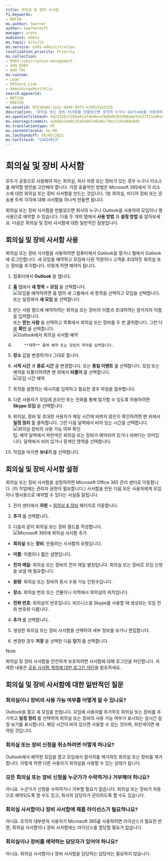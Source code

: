 ```yaml
---
title: 회의실 및 장비 사서함
f1.keywords:
- NOCSH
ms.author: twerner
author: twernermsft
manager: scotv
audience: Admin
ms.topic: article
ms.service: o365-administration
localization_priority: Priority
ms.collection:
- M365-subscription-management
- Adm_O365
- Adm_TOC
ms.custom:
- Lean
- MSStore_Link
- AdminSurgePortfolio
search.appverid:
- MET150
- MOE150
ms.assetid: 9f518a6d-1e2c-4d44-93f3-e19013a1552b
description: '회의실 또는 장비 사서함을 만들었으면 조직의 누구나 Outlook을 사용하여 모임이나 행사용으로 예약할 수 있습니다. '
ms.openlocfilehash: 44233261f266a6caf4b4bea78d0dbf83d98daefe537121e0ba37748e71900462
ms.sourcegitcommit: a1b66e1e80c25d14d67a9b46c79ec7245d88e045
ms.translationtype: HT
ms.contentlocale: ko-KR
ms.lasthandoff: 08/05/2021
ms.locfileid: "53824913"
---
```

# <a name="room-and-equipment-mailboxes"></a>회의실 및 장비 사서함

모두가 공동으로 사용해야 하는 회의실, 회사 차량 또는 장비가 있는 경우 누구나 리소스를 예약할 방안을 고안해야 합니다. 가장 효율적인 방법은 Microsoft 365에서 각 리소스에 대한 회의실 또는 장비 사서함을 만드는 것입니다. 1층 회의실, 미디어 장비 또는 운송용 트럭 각각에 대해 사서함을 하나씩 만들면 됩니다.
  
회의실 또는 장비 사서함을 만들었으면 회사의 누구나 Outlook을 사용하여 모임이나 행사용으로 예약할 수 있습니다. 다음 두 개의 탭에서 **사용 방법** 과 **설정 방법** 을 알아보세요. 다음은 회의실 및 장비 사서함에 대한 일반적인 질문입니다. 
  
## <a name="use-room-and-equipment-mailboxes"></a>회의실 및 장비 사서함 사용

회의실 또는 장비 사서함을 사용하려면 컴퓨터에서 Outlook을 열거나 웹에서 Outlook에 로그인합니다. 새 모임을 예약하고 모임에 다른 직원이나 고객을 초대하듯 회의실 또는 장비를 추가합니다. 이렇게 하면 예약이 됩니다.
  
1. 컴퓨터에서 **Outlook** 을 엽니다. 
    
2. **홈** 탭에서 **새 항목** \> **모임** 을 선택합니다.<br/>![모임을 예약하려면 홈 탭의 새 그룹에서 새 항목을 선택하고 모임을 선택합니다.](../../media/ffd575a8-1036-4d67-b839-73941fc60276.png)<br/>또는 일정에서 **새 모임** 을 선택합니다.
    
3. 받는 사람 필드에 예약하려는 회의실 또는 장비의 이름과 초대하려는 참석자의 이름을 입력합니다.<br/>또는 **받는 사람** 을 선택하고 목록에서 회의실 또는 장비를 두 번 클릭합니다. 그런 다음 **확인** 을 선택합니다.<br/>![Outlook에서 회의실 사서함 예약](../../media/4588c806-9fb9-46c9-b2d8-34caa943e28e.png)
  
4. 
            **제목** 줄에 예약 또는 모임의 목적을 입력합니다. 
    
5. **장소** 값을 변경하거나 그대로 둡니다. 
    
6. **시작 시간** 과 **종료 시간** 을 변경합니다. 또는 **종일 이벤트** 를 선택합니다. 모임 또는 예약을 되풀이하려면 맨 위에서 **되풀이** 를 선택합니다.<br/>![모임 시간 예약](../../media/4b72a0a6-4da2-449e-909e-85ea79f78e2c.png)
  
7. 목적을 설명하는 메시지를 입력하고 필요한 경우 파일을 첨부합니다.
    
8. 다른 사용자가 모임에 온라인 또는 전화를 통해 참가할 수 있도록 허용하려면 **Skype 모임** 을 선택합니다.
    
9. 회의실, 장비 및 초대한 사용자가 해당 시간에 바쁘지 않은지 확인하려면 맨 위에서 **일정 정리** 를 클릭합니다. 그런 다음 달력에서 비어 있는 시간을 선택합니다.<br/> ![회의실 장비의 사용 가능 여부 확인](../../media/eb0097c6-4263-4b63-bfca-f7c03ad99b4f.png)<br/>팁: 예약 달력에서 파란색은 회의실 또는 장비가 예약되어 있거나 바쁘다는 의미입니다. 달력에서 비어 있거나 흰색인 영역을 선택합니다. 
  
10. 작업을 마치면 **보내기** 를 선택합니다.
    
## <a name="set-up-room-and-equipment-mailboxes"></a>회의실 및 장비 사서함 설정

회의실 또는 장비 사서함을 설정하려면 Microsoft Office 365 관리 센터로 이동합니다. (이 작업에는 관리자 권한이 필요합니다.) 사서함을 만든 다음 모든 사용자에게 모임이나 행사용으로 예약할 수 있다는 사실을 알립니다.
  
1. 관리 센터에서 **자원** \> [회의실 &amp; 장비](https://go.microsoft.com/fwlink/p/?linkid=2067334) 페이지로 이동합니다.
  
2. **추가** 를 선택합니다.
    
3. 다음과 같이 회의실 또는 장비 필드를 작성합니다.<br/>![Microsoft 365에 회의실 사서함 추가](../../media/114d49e3-976e-40ef-b0af-2b0f5c85f15e.png)<br/>
  
  - **회의실** 또는 **장비**: 만들려는 사서함의 유형입니다.
    
  - **이름**: 이름이나 짧은 설명입니다.
    
  - **전자 메일**: 회의실 또는 장비의 전자 메일 별칭입니다. 회의실 또는 장비로 모임 신청을 보낼 때 필요합니다.
    
  - **용량**: 회의실 또는 장비의 동시 수용 가능 인원수입니다.
    
  - **장소**: 회의실 번호 또는 건물이나 지역에서 회의실의 위치입니다.
    
  - **전화 번호**: 회의실의 번호입니다. 비즈니스용 Skype를 사용할 때 생성되는 모임 전화 번호와 다릅니다.
    
4. **추가** 를 선택합니다.
    
5. 생성한 회의실 또는 장비 사서함을 선택하여 세부 정보를 보거나 편집합니다.
  
6. 변경한 경우 **저장** 을 선택한 다음 **닫기** 를 선택합니다.

> [!Note]
> 회의실 및 장비 사서함을 안전하게 보호하려면 사서함에 대해 로그인을 차단합니다. 자세한 내용은 [공유 사서함 계정에 대한 로그인 차단](/office365/admin/email/create-a-shared-mailbox#block-sign-in-for-the-shared-mailbox-account)을 참조하세요.

## <a name="common-questions-about-room-and-equipment-mailboxes"></a>회의실 및 장비 사서함에 대한 일반적인 질문

### <a name="how-can-you-tell-when-the-room-or-equipment-is-available"></a>회의실이나 장비의 사용 가능 여부를 어떻게 알 수 있나요?

Outlook을 열고 새 모임을 만듭니다. 모임에 사용자를 추가하듯 회의실 또는 장비를 추가하고 **일정 정리** 를 선택하여 회의실 또는 장비의 사용 가능 여부가 표시되는 실시간 일정 보기를 표시합니다. 해당 시간이 비어 있으면 사용할 수 있는 것이며, 파란색이면 예약된 것입니다. 
  
### <a name="how-do-you-cancel-a-room-or-equipment-request"></a>회의실 또는 장비 신청을 취소하려면 어떻게 하나요?

Outlook에서 예약한 모임을 열고 모임에서 참석자를 제거하듯 회의실 또는 장비를 제거합니다. 이렇게 하면 다른 사용자가 회의실을 사용할 수 있는 상태가 됩니다.
  
### <a name="does-someone-have-to-accept-or-decline-every-room-or-equipment-request"></a>모든 회의실 또는 장비 신청을 누군가가 수락하거나 거부해야 하나요?

 아니요. 누군가가 신청을 수락하거나 거부할 필요가 없습니다. 회의실 또는 장비가 자동으로 예약되도록 할 수도 있고, 회사의 담당자가 관리하도록 할 수도 있습니다. 
  
### <a name="does-a-room-mailbox-or-equipment-mailbox-need-a-product-license"></a>회의실 사서함이나 장비 사서함에 제품 라이선스가 필요하나요?

아니요. 조직의 대부분의 사용자가 Microsoft 365를 사용하려면 라이선스가 필요한 반면, 회의실 사서함이나 장비 사서함에는 라이선스를 할당할 필요가 없습니다.
  
### <a name="do-i-need-an-owner-in-charge-of-booking-the-rooms-or-equipment"></a>회의실이나 장비를 예약하는 담당자가 있어야 하나요?

 아니요. 회의실 사서함이나 장비 사서함을 담당하는 담당자는 필요하지 않습니다.